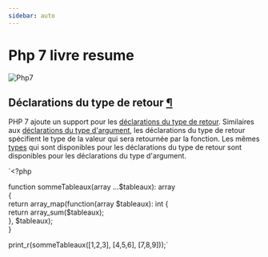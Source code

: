```yaml
---
sidebar: auto
---
```

# Php 7 livre resume


![Php7](https://www.genious-interactive.com/wp-content/uploads/2015/06/php7-1.jpg)


## Déclarations du type de retour [¶](https://www.php.net/manual/fr/migration70.new-features.php#migration70.new-features.return-type-declarations)

PHP 7 ajoute un support pour les [déclarations du type de retour](https://www.php.net/manual/fr/functions.returning-values.php#functions.returning-values.type-declaration). Similaires aux [déclarations du type d'argument](https://www.php.net/manual/fr/functions.arguments.php#functions.arguments.type-declaration), les déclarations du type de retour spécifient le type de la valeur qui sera retournée par la fonction. Les mêmes [types](https://www.php.net/manual/fr/functions.arguments.php#functions.arguments.type-declaration.types) qui sont disponibles pour les déclarations du type de retour sont disponibles pour les déclarations du type d'argument.

`<?php

function sommeTableaux(array ...$tableaux): array\
{\
    return array_map(function(array $tableaux): int {\
        return array_sum($tableaux);\
    }, $tableaux);\
}

print_r(sommeTableaux([1,2,3], [4,5,6], [7,8,9]));`